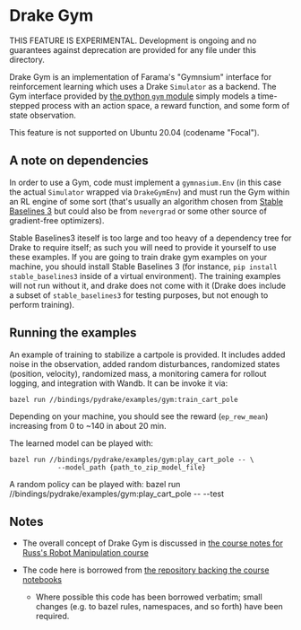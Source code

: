 Drake Gym
=========

THIS FEATURE IS EXPERIMENTAL.  Development is ongoing and no guarantees
against deprecation are provided for any file under this directory.

Drake Gym is an implementation of Farama's "Gymnsium" interface for reinforcement
learning which uses a Drake `Simulator` as a backend.  The Gym interface provided by [the python `gym` module](https://pypi.org/project/gymnasium/) simply
models a time-stepped process with an action space, a reward function, and some form of state observation.

This feature is not supported on Ubuntu 20.04 (codename "Focal").

A note on dependencies
----------------------

In order to use a Gym, code must implement a `gymnasium.Env` (in this case the
actual `Simulator` wrapped via `DrakeGymEnv`) and must run the Gym within an
RL engine of some sort (that's usually an algorithm chosen from
[Stable Baselines 3](https://stable-baselines3.readthedocs.io/en/master/index.html)
but could also be from `nevergrad` or some other source of gradient-free
optimizers).

Stable Baselines3 iteself is too large and too heavy of a dependency tree for
Drake to require itself; as such you will need to provide it yourself to use
these examples.  If you are going to train drake gym examples on your machine,
you should install Stable Baselines 3 (for instance,
`pip install stable_baselines3` inside of a virtual environment).  The
training examples will not run without it, and drake does not come with it
(Drake does include a subset of `stable_baselines3` for testing purposes, but
not enough to perform training).

Running the examples
--------------------

An example of training to stabilize a cartpole is provided.
It includes added noise in the observation, added random disturbances,
randomized states (position, velocity), randomized mass,
a monitoring camera for rollout logging, and integration with Wandb.
It can be invoke it via:

    bazel run //bindings/pydrake/examples/gym:train_cart_pole

Depending on your machine, you should see the reward (`ep_rew_mean`) increasing from 0 to ~140 in about 20 min.

The learned model can be played with:

    bazel run //bindings/pydrake/examples/gym:play_cart_pole -- \
                --model_path {path_to_zip_model_file}

A random policy can be played with:
    bazel run //bindings/pydrake/examples/gym:play_cart_pole -- --test

Notes
-----

 * The overall concept of Drake Gym is discussed in
   [the course notes for Russ's Robot Manipulation course](https://manipulation.csail.mit.edu/rl.html#section1)

 * The code here is borrowed from
   [the repository backing the course notebooks](https://github.com/RussTedrake/manipulation/blob/f569cd653f35202416e865c42d6825eff9ef2691/manipulation/drake_gym.py)
   * Where possible this code has been borrowed verbatim; small changes (e.g.
     to bazel rules, namespaces, and so forth) have been required.
